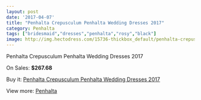 ```yaml
---
layout: post
date: '2017-04-07'
title: "Penhalta Crepusculum Penhalta Wedding Dresses 2017"
category: Penhalta
tags: ["bridesmaid","dresses","penhalta","rosy","black"]
image: http://img.hectodress.com/15736-thickbox_default/penhalta-crepusculum-penhalta-wedding-dresses-2013.jpg
---
```

Penhalta Crepusculum Penhalta Wedding Dresses 2017

On Sales: **$267.68**
<a href="https://www.hectodress.com/penhalta/7700-penhalta-crepusculum-penhalta-wedding-dresses-2013.html"><amp-img layout="responsive" width="600" height="600" src="//img.hectodress.com/15736-thickbox_default/penhalta-crepusculum-penhalta-wedding-dresses-2013.jpg" alt="Penhalta Crepusculum Penhalta Wedding Dresses 2017 0" /></a>
<a href="https://www.hectodress.com/penhalta/7700-penhalta-crepusculum-penhalta-wedding-dresses-2013.html"><amp-img layout="responsive" width="600" height="600" src="//img.hectodress.com/15740-thickbox_default/penhalta-crepusculum-penhalta-wedding-dresses-2013.jpg" alt="Penhalta Crepusculum Penhalta Wedding Dresses 2017 1" /></a>
<a href="https://www.hectodress.com/penhalta/7700-penhalta-crepusculum-penhalta-wedding-dresses-2013.html"><amp-img layout="responsive" width="600" height="600" src="//img.hectodress.com/15739-thickbox_default/penhalta-crepusculum-penhalta-wedding-dresses-2013.jpg" alt="Penhalta Crepusculum Penhalta Wedding Dresses 2017 2" /></a>
<a href="https://www.hectodress.com/penhalta/7700-penhalta-crepusculum-penhalta-wedding-dresses-2013.html"><amp-img layout="responsive" width="600" height="600" src="//img.hectodress.com/15738-thickbox_default/penhalta-crepusculum-penhalta-wedding-dresses-2013.jpg" alt="Penhalta Crepusculum Penhalta Wedding Dresses 2017 3" /></a>
<a href="https://www.hectodress.com/penhalta/7700-penhalta-crepusculum-penhalta-wedding-dresses-2013.html"><amp-img layout="responsive" width="600" height="600" src="//img.hectodress.com/15737-thickbox_default/penhalta-crepusculum-penhalta-wedding-dresses-2013.jpg" alt="Penhalta Crepusculum Penhalta Wedding Dresses 2017 4" /></a>

Buy it: [Penhalta Crepusculum Penhalta Wedding Dresses 2017](https://www.hectodress.com/penhalta/7700-penhalta-crepusculum-penhalta-wedding-dresses-2013.html "Penhalta Crepusculum Penhalta Wedding Dresses 2017")

View more: [Penhalta](https://www.hectodress.com/135-penhalta "Penhalta")